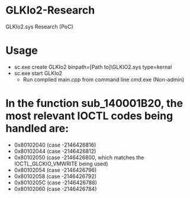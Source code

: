 # GLKIo2-Research
GLKIo2.sys Research (PoC)
# Usage
- sc.exe create GLKIo2 binpath=[Path to]\GLKIO2.sys type=kernal
- sc.exe start GLKIo2
  - Run compiled main.cpp from command line cmd.exe (Non-admin)
# In the function sub_140001B20, the most relevant IOCTL codes being handled are:
- 0x80102040 (case -2146426816)
- 0x80102044 (case -2146426812)
 - 0x80102050 (case -2146426800, which matches the IOCTL_GLCKIO_VMWRITE being used)
- 0x80102054 (case -2146426796)
- 0x80102058 (case -2146426792)
- 0x8010205C (case -2146426788)
- 0x80102060 (case -2146426784)
